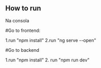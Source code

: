 ## How to run

Na consola

#Go to frontend:

1.run "npm install"
2.run "ng serve --open"

#Go to backend

1.run "npm install"
2. run "npm run dev"
